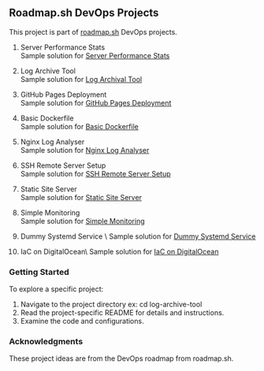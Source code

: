 

## Roadmap.sh DevOps Projects
This project is part of [roadmap.sh](https://roadmap.sh/projects) DevOps projects.

1. Server Performance Stats \
Sample solution for [Server Performance Stats](https://roadmap.sh/projects/server-stats)

2. Log Archive Tool \
Sample solution for [Log Archival Tool](https://roadmap.sh/projects/log-archive-tool)

3. GitHub Pages Deployment \
Sample solution for [GitHub Pages Deployment](https://roadmap.sh/projects/github-actions-deployment-workflow)

4. Basic Dockerfile \
Sample solution for [Basic Dockerfile](https://roadmap.sh/projects/basic-dockerfile)

4. Nginx Log Analyser \
Sample solution for [Nginx Log Analyser](https://roadmap.sh/projects/nginx-log-analyser)

5. SSH Remote Server Setup \
Sample solution for [SSH Remote Server Setup](https://roadmap.sh/projects/ssh-remote-server-setup)

6. Static Site Server \
Sample solution for [Static Site Server](https://roadmap.sh/projects/static-site-server)

7. Simple Monitoring \
Sample solution for [Simple Monitoring](https://roadmap.sh/projects/simple-monitoring-dashboard)

8. Dummy Systemd Service \ 
Sample solution for [Dummy Systemd Service](https://roadmap.sh/projects/dummy-systemd-service)

9. IaC on DigitalOcean\ 
Sample solution for [IaC on DigitalOcean](https://roadmap.sh/projects/iac-digitalocean)


### Getting Started

To explore a specific project:

1. Navigate to the project directory ex: cd log-archive-tool
2. Read the project-specific README for details and instructions.
3. Examine the code and configurations.


### Acknowledgments

These project ideas are from the DevOps roadmap from roadmap.sh.

